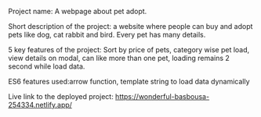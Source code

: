 Project name: A webpage about pet adopt.

Short description of the project: a website where people can buy and adopt pets like dog, cat rabbit and bird. Every pet has many details.

5 key features of the project: Sort by price of pets, category wise pet load, view details on modal, can like more than one pet, loading remains 2 second while load data.

ES6 features used:arrow function, template string to load data dynamically

Live link to the deployed project: https://wonderful-basbousa-254334.netlify.app/